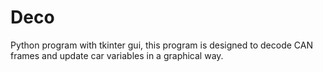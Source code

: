 # Deco
Python program with tkinter gui, this program is designed to decode CAN frames and update car variables in a graphical way.
